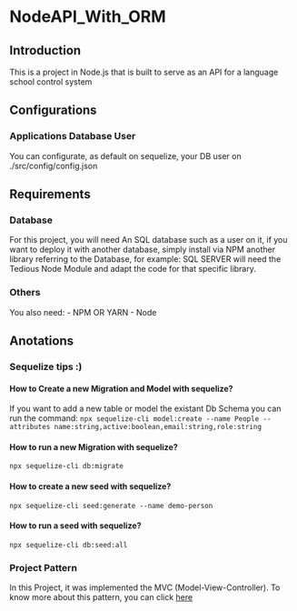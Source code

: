 # NodeAPI_With_ORM


## Introduction
This is a project in Node.js that is built to serve as an API for a language school control system

## Configurations
### Applications Database User
You can configurate, as default on sequelize, your DB user on ./src/config/config.json


## Requirements
### Database
For this project, you will need An SQL database such as a user on it, if you want to deploy it with another database, simply install via NPM another library referring to the Database, for example:
SQL SERVER will need the Tedious Node Module and adapt the code for that specific library.
### Others
You also need:
    - NPM OR YARN
    - Node

## Anotations
### Sequelize tips :)
#### How to Create a new Migration and Model with sequelize?
If you want to add a new table or model the existant Db Schema you can run the command:
`npx sequelize-cli model:create --name People --attributes name:string,active:boolean,email:string,role:string`
#### How to run a new Migration with sequelize?
`npx sequelize-cli db:migrate`
#### How to create a new seed with sequelize?
`npx sequelize-cli seed:generate --name demo-person`
#### How to run a seed with sequelize?
`npx sequelize-cli db:seed:all`

### Project Pattern
In this Project, it was implemented the MVC (Model-View-Controller).
To know more about this pattern, you can click [here](https://www.google.com/url?sa=t&rct=j&q=&esrc=s&source=web&cd=&cad=rja&uact=8&ved=2ahUKEwilqcL15dbwAhVur5UCHXRsBNsQFjAAegQIBRAD&url=https%3A%2F%2Fpt.wikipedia.org%2Fwiki%2FMVC&usg=AOvVaw0FPLUmFL68pqAh8xUbam29)
